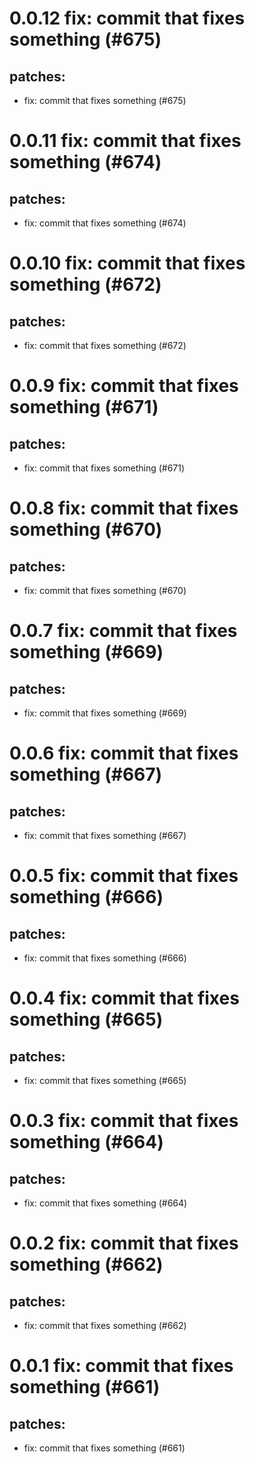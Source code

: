 # 0.0.12 fix: commit that fixes something (#675)

## patches:
* fix: commit that fixes something (#675)

# 0.0.11 fix: commit that fixes something (#674)

## patches:
* fix: commit that fixes something (#674)

# 0.0.10 fix: commit that fixes something (#672)

## patches:
* fix: commit that fixes something (#672)

# 0.0.9 fix: commit that fixes something (#671)

## patches:
* fix: commit that fixes something (#671)

# 0.0.8 fix: commit that fixes something (#670)

## patches:
* fix: commit that fixes something (#670)

# 0.0.7 fix: commit that fixes something (#669)

## patches:
* fix: commit that fixes something (#669)

# 0.0.6 fix: commit that fixes something (#667)

## patches:
* fix: commit that fixes something (#667)

# 0.0.5 fix: commit that fixes something (#666)

## patches:
* fix: commit that fixes something (#666)

# 0.0.4 fix: commit that fixes something (#665)

## patches:
* fix: commit that fixes something (#665)

# 0.0.3 fix: commit that fixes something (#664)

## patches:
* fix: commit that fixes something (#664)

# 0.0.2 fix: commit that fixes something (#662)

## patches:
* fix: commit that fixes something (#662)

# 0.0.1 fix: commit that fixes something (#661)

## patches:
* fix: commit that fixes something (#661)

